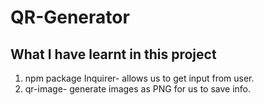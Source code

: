 # QR-Generator

## What I have learnt in this project 
1) npm package Inquirer- allows us to get input from user.<br/>
2) qr-image- generate images as PNG for us to save info.
   
